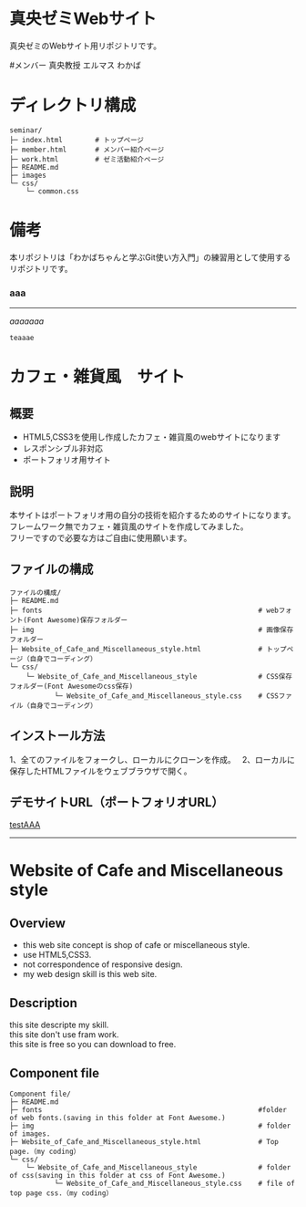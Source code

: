 # 真央ゼミWebサイト
真央ゼミのWebサイト用リポジトリです。

#メンバー
真央教授
エルマス
わかば

# ディレクトリ構成
```
seminar/
├─ index.html        # トップページ
├─ member.html       # メンバー紹介ページ
├─ work.html         # ゼミ活動紹介ページ
├─ README.md
├─ images
└─ css/
    └─ common.css
```

# 備考
本リポジトリは「わかばちゃんと学ぶGit使い方入門」の練習用として使用するリポジトリです。


### aaa
***
*aaaaaaa*
```
teaaae
```

# カフェ・雑貨風　サイト
## 概要
* HTML5,CSS3を使用し作成したカフェ・雑貨風のwebサイトになります
* レスポンシブル非対応
* ポートフォリオ用サイト
## 説明
本サイトはポートフォリオ用の自分の技術を紹介するためのサイトになります。  
フレームワーク無でカフェ・雑貨風のサイトを作成してみました。  
フリーですので必要な方はご自由に使用願います。  
## ファイルの構成
```
ファイルの構成/
├─ README.md
├─ fonts                                                     # webフォント(Font Awesome)保存フォルダー
├─ img                                                       # 画像保存フォルダー
├─ Website_of_Cafe_and_Miscellaneous_style.html              # トップページ（自身でコーディング）
└─ css/
    └─ Website_of_Cafe_and_Miscellaneous_style               # CSS保存フォルダー(Font Awesomeのcss保存)
           └─ Website_of_Cafe_and_Miscellaneous_style.css    # CSSファイル（自身でコーディング）
```
## インストール方法
1、全てのファイルをフォークし、ローカルにクローンを作成。  
2、ローカルに保存したHTMLファイルをウェブブラウザで開く。  
## デモサイトURL（ポートフォリオURL）
[testAAA](https://github.com/elmas3 "リンクのタイトル")

***


# Website of Cafe and Miscellaneous style
## Overview
* this web site concept is shop of cafe or miscellaneous style.
* use HTML5,CSS3.
* not correspondence of responsive design.
* my web design skill is this web site.
## Description
this site descripte my skill.  
this site don't use fram work.  
this site is free so you can download to free.  
## Component file
```
Component file/
├─ README.md
├─ fonts                                                     #folder of web fonts.(saving in this folder at Font Awesome.)
├─ img                                                       # folder of images. 
├─ Website_of_Cafe_and_Miscellaneous_style.html              # Top page.（my coding）
└─ css/
    └─ Website_of_Cafe_and_Miscellaneous_style               # folder of css(saving in this folder at css of Font Awesome.)
           └─ Website_of_Cafe_and_Miscellaneous_style.css    # file of top page css.（my coding）
```

